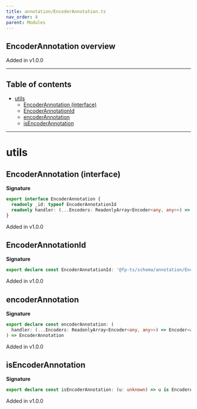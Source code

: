 ```yaml
---
title: annotation/EncoderAnnotation.ts
nav_order: 4
parent: Modules
---
```


## EncoderAnnotation overview

Added in v1.0.0

---

<h2 class="text-delta">Table of contents</h2>

- [utils](#utils)
  - [EncoderAnnotation (interface)](#encoderannotation-interface)
  - [EncoderAnnotationId](#encoderannotationid)
  - [encoderAnnotation](#encoderannotation)
  - [isEncoderAnnotation](#isencoderannotation)

---

# utils

## EncoderAnnotation (interface)

**Signature**

```ts
export interface EncoderAnnotation {
  readonly _id: typeof EncoderAnnotationId
  readonly handler: (...Encoders: ReadonlyArray<Encoder<any, any>>) => Encoder<any, any>
}
```

Added in v1.0.0

## EncoderAnnotationId

**Signature**

```ts
export declare const EncoderAnnotationId: '@fp-ts/schema/annotation/EncoderAnnotation'
```

Added in v1.0.0

## encoderAnnotation

**Signature**

```ts
export declare const encoderAnnotation: (
  handler: (...Encoders: ReadonlyArray<Encoder<any, any>>) => Encoder<any, any>
) => EncoderAnnotation
```

Added in v1.0.0

## isEncoderAnnotation

**Signature**

```ts
export declare const isEncoderAnnotation: (u: unknown) => u is EncoderAnnotation
```

Added in v1.0.0
